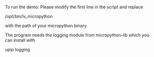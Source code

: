 To run the demo:
Please modify the first line in the script and replace

/opt/bin/lv_micropython

with the path of your micropython binary

The program needs the logging module from micropython-lib which you can install with

upip logging
